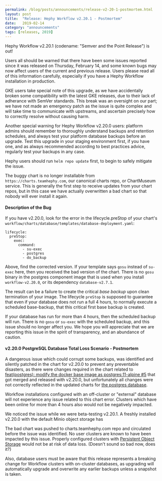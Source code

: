 ```yaml
---
permalink: /blog/posts/announcements/release-v2-20-1-postmortem.html
layout: post
title:  "Release: Hephy Workflow v2.20.1 - Postmortem"
date:   2019-02-14
category: "announcements"
tags: [releases, 2019]
---
```


Hephy Workflow v2.20.1 (codename: "Semver and the Point Release") is out!

Users all should be warned that there have been some issues reported since it was released on Thursday, February 14, and some known bugs may now affect users of the current and previous release. Users please read all of this information carefully, especially if you have a Hephy Workflow installation in production.

GKE users take special note of this upgrade, as we have accidentally broken
some compatibility with the latest GKE releases, due to their lack of adherance
with SemVer standards. This break was an oversight on our part; we have not
made an emergency patch as the issue is quite complex and will take time to
communicate with upstreams, and ascertain precisely how to correctly resolve
without causing harm.

Another special warning for Hephy Workflow v2.20.0 users: platform admins should
remember to thoroughly understand backups and retention schedules, and always
test your platform database backups before an upgrade.  Test this upgrade in
your staging environment first, if you have one, and as always recommended
according to best practices advice, regularly test your backups in any case.

Hephy users should run `helm repo update` first, to begin to safely mitigate the issue.

The buggy chart is no longer installable from `https://charts.teamhephy.com`,
our canonical charts repo, or ChartMuseum service. This is generally the first
step to receive updates from your chart repos, but in this case we have
actually overwritten a bad chart so that nobody will ever install it again.

#### Description of the Bug

If you have v2.20.0, look for the error in the lifecycle.preStop of your chart's
`workflow/charts/database/templates/database-deployment.yaml`:

```
lifecycle:
  preStop:
    exec:
      command:
        - su-exec
        - postgres
        - do_backup
```

Above, find the corrected version. If your template says `gosu` instead of
`su-exec` here, then you received the bad version of the chart. There is no
`gosu` binary in the postgres component image that is used when you install
`workflow-v2.20.0`, or its dependency `database-v2.7.1`.

The result can be a failure to create the critical *base backup* upon clean
termination of your image. The lifecycle `preStop` is supposed to guarantee
that even if your database does not run a full 4 hours, to normally execute a
scheduled base-backup, that this critical first base backup is created.

If your database has run for more than 4 hours, then the scheduled backup will
run. There is no `gosu` or `su-exec` with the scheduled backup, and this issue
should no longer affect you.  We hope you will appreciate that we are reporting
this issue in the spirit of transparency, and an abundance of caution.

#### v2.20.0 PostgreSQL Database Total Loss Scenario - Postmortem

A dangerous issue which could corrupt some backups, was identified and silently
patched in the chart for v2.20.0 to prevent any preventable disasters, as there
were changes required in the chart related to
[feat(postgres): modify the docker base image as postgres:11-alpine #5](https://github.com/teamhephy/postgres/pull/5/files#diff-7927d6e9c88c978749d8c56320e281dd)
that got merged and released with v2.20.0, but unfortunately all changes were
not correctly reflected in the updated charts for [the postgres database](https://github.com/teamhephy/postgres).

Workflow installations configured with an off-cluster or "external" database
will not experience any issue related to this chart error.  Clusters which have
been online for more than 4 hours also would not be negatively impacted.

We noticed the issue while we were beta-testing v2.20.1.  A freshly installed
v2.20.0 with the default Minio object storage has 

The bad chart was pushed to charts.teamhephy.com repo and circulated before the
issue was identified.  No user clusters are known to have been impacted by this
issue.  Properly configured clusters with [Persistent Object Storage](https://docs.teamhephy.info/installing-workflow/configuring-object-storage/)
would not be at risk of data loss.  (Doesn't sound so bad now, does it?)

Also, database users must be aware that this release represents a breaking
change for Workflow clusters with on-cluster databases, as upgrading will
automatically upgrade and overwrite any earlier backups unless a snapshot is taken.

